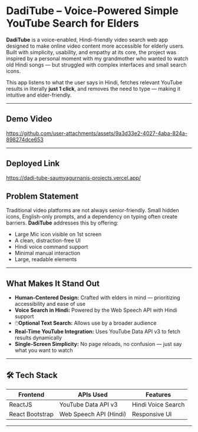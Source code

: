 # DadiTube – Voice-Powered Simple YouTube Search for Elders

**DadiTube** is a voice-enabled, Hindi-friendly video search web app designed to make online video content more accessible for elderly users. Built with simplicity, usability, and empathy at its core, the project was inspired by a personal moment with my grandmother who wanted to watch old Hindi songs — but struggled with complex interfaces and small search icons.

This app listens to what the user says in Hindi, fetches relevant YouTube results in literally **just 1 click**, and removes the need to type — making it intuitive and elder-friendly.

---

## Demo Video

https://github.com/user-attachments/assets/9a3d33e2-4027-4aba-824a-898274dce653


---

## Deployed Link

https://dadi-tube-saumyagurnanis-projects.vercel.app/

## Problem Statement

Traditional video platforms are not always senior-friendly. Small hidden icons, English-only prompts, and a dependency on typing often create barriers. **DadiTube** addresses this by offering:

- Large Mic icon visible on 1st screen 
- A clean, distraction-free UI
- Hindi voice command support
- Minimal manual interaction
- Large, readable elements

---

##  What Makes It Stand Out

-  **Human-Centered Design:** Crafted with elders in mind — prioritizing accessibility and ease of use
-  **Voice Search in Hindi:** Powered by the Web Speech API with Hindi support
- 🖱️**Optional Text Search:** Allows use by a broader audience
-  **Real-Time YouTube Integration:** Uses YouTube Data API v3 to fetch results dynamically
-  **Single-Screen Simplicity:** No page reloads, no confusion — just say what you want to watch

---

## 🛠️ Tech Stack

| Frontend       | APIs Used               | Features              |
|----------------|--------------------------|------------------------|
| ReactJS        | YouTube Data API v3      | Hindi Voice Search    |
| React Bootstrap| Web Speech API (Hindi)   | Responsive UI         |

---
